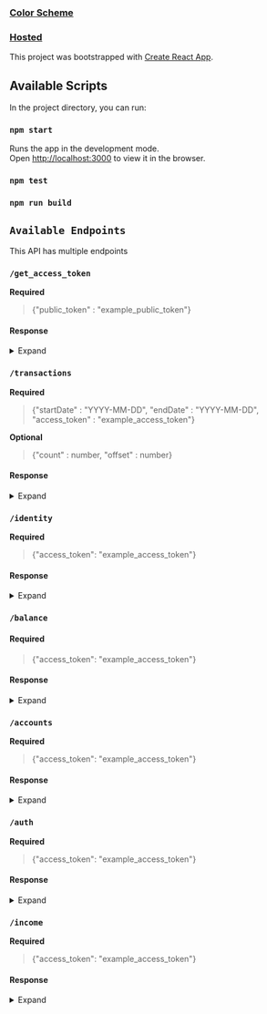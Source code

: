 ### [Color Scheme](https://color.adobe.com/create/color-wheel/?base=2&rule=Analogous&selected=0&name=My%20Color%20Theme&mode=rgb&rgbvalues=0.7376605804152007,0.31463336475735626,1,0.4347114956992402,0.2816101618322564,0.91,0.3104448648402848,0.3969059218085319,1,0.2370048270046591,0.563989852135519,0.91,0.2751764203359873,0.8886264713676254,1&swatchOrder=0,1,2,3,4)

### [Hosted](https://tapbanking.firebaseapp.com/)

This project was bootstrapped with [Create React App](https://github.com/facebook/create-react-app).

## Available Scripts

In the project directory, you can run:

### `npm start`

 Runs the app in the development mode.<br>
Open [http://localhost:3000](http://localhost:3000) to view it in the browser.


### `npm test`


### `npm run build`



## `Available Endpoints`

This API has multiple endpoints

### `/get_access_token`

**Required**

> {"public_token" : "example_public_token"}

#### Response
<details><summary>Expand</summary>
 <p>
   
   ```JSON
   {
      "access_token": "example_access_token",
      "item_id": "example_item_id",
      "error": null
    }
```
   
 </p>
 </details>


### `/transactions`

**Required**

> {"startDate" : "YYYY-MM-DD",
> "endDate" : "YYYY-MM-DD",
> "access_token" : "example_access_token"}

**Optional**
> {"count" : number,
> "offset" : number}

#### Response
<details><summary>Expand</summary>
<p>

```Json
http code 200
{
 "accounts": [{object}],
 "transactions": [{
    "account_id": "vokyE5Rn6vHKqDLRXEn5fne7LwbKPLIXGK98d",
    "amount": 2307.21,
    "iso_currency_code": "USD",
    "unofficial_currency_code": null,
    "category": [
      "Shops",
      "Computers and Electronics"
    ],
    "category_id": "19013000",
    "date": "2017-01-29",
    "location": {
     "address": "300 Post St",
     "city": "San Francisco",
     "state": "CA",
     "zip": "94108",
     "lat": null,
     "lon": null
    },
    "name": "Apple Store",
    "payment_meta": Object,
    "pending": false,
    "pending_transaction_id": null,
    "account_owner": null,
    "transaction_id": "lPNjeW1nR6CDn5okmGQ6hEpMo4lLNoSrzqDje",
    "transaction_type": "place"
   }, {
    "account_id": "XA96y1wW3xS7wKyEdbRzFkpZov6x1ohxMXwep",
    "amount": 78.5,
    "iso_currency_code": "USD",
    "unofficial_currency_code": null,
    "category": [
      "Food and Drink",
      "Restaurants"
    ],
    "category_id": "13005000",
    "date": "2017-01-29",
    "location": {
      "address": "262 W 15th St",
      "city": "New York",
      "state": "NY",
      "zip": "10011",
      "lat": 40.740352,
      "lon": -74.001761
    },
    "name": "Golden Crepes",
    "payment_meta": Object,
    "pending": false,
    "pending_transaction_id": null,
    "account_owner": null,
    "transaction_id": "4WPD9vV5A1cogJwyQ5kVFB3vPEmpXPS3qvjXQ",
    "transaction_type": "place"
  }],
  "item": {Object},
  "total_transactions": Number,
  "request_id": "45QSn"
}
 ```

</p>
</details>

### `/identity`

**Required**

> {"access_token": "example_access_token"}

#### Response
<details><summary>Expand</summary>
<p>

```JSON
http code 200
{
  "accounts": [{object}],
  "identity": {
    "addresses": [
      {
        "accounts": [
          "Plaid Checking 0000",
          "Plaid Saving 1111",
          "Plaid CD 2222"
        ],
        "data": {
          "city": "Malakoff",
          "state": "NY",
          "street": "2992 Cameron Road",
          "zip": "14236"
        },
        "primary": true
      },
      {
        "accounts": [
          "Plaid Credit Card 3333"
        ],
        "data": {
          "city": "San Matias",
          "state": "CA",
          "street": "2493 Leisure Lane",
          "zip": "93405-2255"
        },
        "primary": false
      }
    ],
    "emails": [
      {
        "data": "accountholder0@example.com",
        "primary": true,
        "type": "primary"
      }
    ],
    "names": [
      "Alberta Bobbeth Charleson"
    ],
    "phone_numbers": [{
      "primary": true,
      "type": "home",
      "data": "4673956022"
    }],
  },
  "item": {object},
  "request_id": "m8MDnv9okwxFNBV"
}
```

</p>
</details>



### `/balance`

#### Required

> {"access_token": "example_access_token"}

#### Response
<details><summary>Expand</summary>
<p>


```JSON
http code 200
{
  "accounts": [{
     "account_id": "QKKzevvp33HxPWpoqn6rI13BxW4awNSjnw4xv",
     "balances": {
       "available": 100,
       "current": 110,
       "limit": null,
       "iso_currency_code": "USD",
       "unofficial_currency_code": null
     },
     "mask": "0000",
     "name": "Plaid Checking",
     "official_name": "Plaid Gold Checking",
     "subtype": "checking",
     "type": "depository"
  }],
  "item": {object},
  "request_id": "m8MDnv9okwxFNBV"
}
```

</p>
</details>



### `/accounts`

**Required**

> {"access_token": "example_access_token"}

#### Response
<details><summary>Expand</summary>
<p>
  
```JSON
http code 200
{
  "accounts": [{
     "account_id": "QKKzevvp33HxPWpoqn6rI13BxW4awNSjnw4xv",
     "balances": {
       "available": 100,
       "current": 110,
       "limit": null,
       "iso_currency_code": "USD",
       "unofficial_currency_code": null
     },
     "mask": "0000",
     "name": "Plaid Checking",
     "official_name": "Plaid Gold Checking",
     "subtype": "checking",
     "type": "depository"
  }],
  "item": {object},
  "request_id": "m8MDnv9okwxFNBV"
}
```

</p>
</details>



### `/auth`

**Required**

> {"access_token": "example_access_token"}

#### Response
<details><summary>Expand</summary>
<p>

```JSON
http code 200
{
  "accounts": [{
    "account_id": "vzeNDwK7KQIm4yEog683uElbp9GRLEFXGK98D",
    "balances": {
      "available": 100,
      "current": 110,
      "limit": null,
      "iso_currency_code": "USD",
      "unofficial_currency_code": null,
    },
    "mask": "0000",
    "name": "Plaid Checking",
    "official_name": "Plaid Gold Checking",
    "subtype": "checking",
    "type": "depository"
  }],
  "numbers": {
     "ach": [{
      "account": "9900009606",
      "account_id": "vzeNDwK7KQIm4yEog683uElbp9GRLEFXGK98D",
      "routing": "011401533",
      "wire_routing": "021000021"
     }],
     "eft": []
  },
  "item": {Object},
  "request_id": "m8MDnv9okwxFNBV"
}
```

</p>
</details>



### `/income`

**Required**

> {"access_token": "example_access_token"}

#### Response
<details><summary>Expand</summary>
<p>

```JSON
http code 200
{
  "item": {Object},
  "income": {
    "income_streams": [
      {
        "confidence": 1,
        "days": 518,
        "monthly_income": 1601,
        "name": "PLAID"
      },
      {
        "confidence": 0.95,
        "days": 415,
        "monthly_income": 1530,
        "name": "BAGUETTES INC"
      }
    ],
    "last_year_income": 28072,
    "last_year_income_before_tax": 38681,
    "projected_yearly_income": 19444,
    "projected_yearly_income_before_tax": 26291,
    "max_number_of_overlapping_income_streams": 2,
    "number_of_income_streams": 2
  },
  "request_id": "m8MDnv9okwxFNBV"
}
```

</p>
</details>
